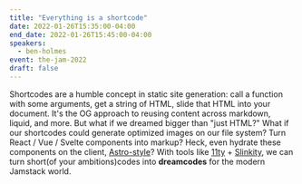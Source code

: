 ```yaml
---
title: "Everything is a shortcode"
date: 2022-01-26T15:35:00-04:00
end_date: 2022-01-26T15:45:00-04:00
speakers:
  - ben-holmes
event: the-jam-2022
draft: false
---
```


Shortcodes are a humble concept in static site generation: call a function with some arguments, get a string of HTML, slide that HTML into your document. It's the OG approach to reusing content across markdown, liquid, and more. But what if we dreamed bigger than "just HTML?" What if our shortcodes could generate optimized images on our file system? Turn React / Vue / Svelte components into markup? Heck, even hydrate these components on the client, [Astro-style](https://docs.astro.build/en/core-concepts/component-hydration/)? With tools like [11ty](https://www.11ty.dev/) + [Slinkity](https://slinkity.dev/), we can turn short(of your ambitions)codes into **dreamcodes** for the modern Jamstack world.
